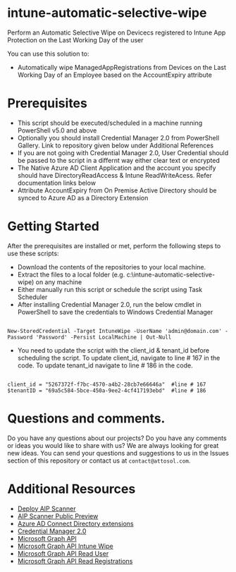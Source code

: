 # intune-automatic-selective-wipe

Perform an Automatic Selective Wipe on Devicecs registered to Intune App Protection on the Last Working Day of the user

You can use this solution to:
* Automatically wipe ManagedAppRegistrations from Devices on the Last Working Day of an Employee based on the AccountExpiry attribute

# Prerequisites
* This script should be executed/scheduled in a machine running PowerShell v5.0 and above
* Optionally you should install Credential Manager 2.0 from PowerShell Gallery. Link to repository given below under Additional References
* If you are not going with Credential Manager 2.0, User Credential should be passed to the script in a differnt way either clear text or encrypted
* The Native Azure AD Client Application and the account you specify should have DirectoryReadAccess & Intune ReadWriteAcess. Refer documentation links below
* Attribute AccountExpiry from On Premise Active Directory should be synced to Azure AD as a Directory Extension

# Getting Started
After the prerequisites are installed or met, perform the following steps to use these scripts:
* Download the contents of the repositories to your local machine.
* Extract the files to a local folder (e.g. c:\intune-automatic-selective-wipe) on any machine
* Either manually run this script or schedule the script using Task Scheduler
* After installing Credential Manager 2.0, run the below cmdlet in PowerShell to save the credentials to Windows Credential Manager

```

New-StoredCredential -Target IntuneWipe -UserName 'admin@domain.com' -Password 'Password' -Persist LocalMachine | Out-Null

```

* You need to update the script with the client_id & tenant_id before scheduling the script. To update client_id, navigate to line # 167 in the code. To update tenant_id navigate to line # 186 in the code.

```

client_id = "5267372f-f7bc-4570-a4b2-28cb7e66646a"  #line # 167
$tenantID = "69a5c584-5bce-450a-9ee2-4cf417193ebd"  #line # 186

```

# Questions and comments.
Do you have any questions about our projects? Do you have any comments or ideas you would like to share with us?
We are always looking for great new ideas. You can send your questions and suggestions to us in the Issues section of this repository or contact us at ``contact@attosol.com``.

# Additional Resources
* [Deploy AIP Scanner](https://docs.microsoft.com/en-us/azure/information-protection/deploy-use/deploy-aip-scanner)
* [AIP Scanner Public Preview](https://cloudblogs.microsoft.com/enterprisemobility/2017/10/25/azure-information-protection-scanner-in-public-preview/)
* [Azure AD Connect Directory extensions](https://docs.microsoft.com/en-us/azure/active-directory/hybrid/how-to-connect-sync-feature-directory-extensions)
* [Credential Manager 2.0](https://www.powershellgallery.com/packages/CredentialManager/2.0)
* [Microsoft Graph API](https://docs.microsoft.com/en-us/graph/overview)
* [Microsoft Graph API Intune Wipe](https://github.com/microsoftgraph/powershell-intune-samples/blob/master/AppProtectionPolicy/ManagedAppPolicy_Wipe.ps1)
* [Microsoft Graph API Read User](https://docs.microsoft.com/en-us/graph/api/user-get?view=graph-rest-1.0)
* [Microsoft Graph API Read Registrations](https://docs.microsoft.com/en-us/graph/api/intune-mam-managedappregistration-list?view=graph-rest-1.0)
